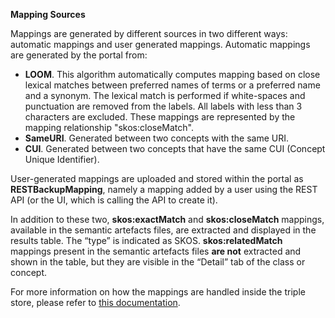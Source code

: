 **Mapping Sources**

Mappings are generated by different sources in two different ways: automatic mappings and user generated mappings. Automatic mappings are generated by the portal from:

- **LOOM**. This algorithm automatically computes mapping based on close lexical matches between preferred names of terms or a preferred name and a synonym. The lexical match is performed if white-spaces and punctuation are removed from the labels. All labels with less than 3 characters are excluded. These mappings are represented by the mapping relationship "skos:closeMatch".
- **SameURI**. Generated between two concepts with the same URI.
- **CUI**. Generated between two concepts that have the same CUI (Concept Unique Identifier).

User-generated mappings are uploaded and stored within the portal as **RESTBackupMapping**, namely a mapping added by a user using the REST API (or the UI, which is calling the API to create it).

In addition to these two, **skos:exactMatch** and **skos:closeMatch** mappings, available in the semantic artefacts files, are extracted and displayed in the results table. The “type” is indicated as SKOS. **skos:relatedMatch** mappings present in the semantic artefacts files **are not** extracted and shown in the table, but they are visible in the “Detail” tab of the class or concept.

For more information on how the mappings are handled inside the triple store, please refer to [this documentation](https://doc.jonquetlab.lirmm.fr/share/e6158eda-c109-4385-852c-51a42de9a412/doc/mappings-JYGyUrAJkw).